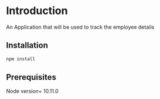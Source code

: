 # Introduction

An Application that will be used to track the employee details

## Installation

```bash
npm install
```

## Prerequisites
Node version= 10.11.0